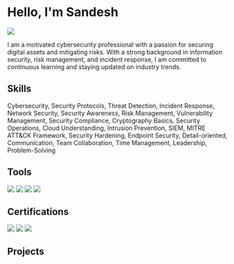 # Hello, I'm Sandesh
<a href="https://linkedin.com/in/sandeshgrg/"><img src="https://img.shields.io/badge/-LinkedIn-0072b1?&style=for-the-badge&logo=linkedin&logoColor=white" /></a>


I am a motivated cybersecurity professional with a passion for securing digital assets and mitigating risks. With a strong background in information security, risk management, and incident response, I am committed to continuous learning and staying updated on industry trends.


## Skills

Cybersecurity,            Security Protocols,            Threat Detection,            Incident Response,            Network Security,
Security Awareness,       Risk Management,               Vulnerability Management,    Security Compliance,          Cryptography Basics,
Security Operations,      Cloud Understanding,           Intrusion Prevention,        SIEM,                         MITRE ATT&CK Framework,
Security Hardening,       Endpoint Security,             Detail-oriented,             Communication,                Team Collaboration,
Time Management,          Leadership,                  Problem-Solving 

## Tools
<div>
    <img src="https://img.shields.io/badge/-Wireshark-1679A7?&style=for-the-badge&logo=&logoColor=white" />
    <img src="https://img.shields.io/badge/-Nmap-EF3B2D?&style=for-the-badge&logo=Suricata&logoColor=white" />
    <img src="https://img.shields.io/badge/-Splunk-000000?&style=for-the-badge&logo=Splunk&logoColor=white" />
    <img src="https://img.shields.io/badge/-Nessus-00A4EF?&style=for-the-badge&logo=&logoColor=white" />
</div>


## Certifications
<div>
<img src="https://img.shields.io/badge/-Certified in Cybersecurity (CC)-4D4D4D?&style=for-the-badge&logo=&logoColor=white" />
<img src="https://img.shields.io/badge/-Google Cybersecurity by Google-006400?&style=for-the-badge&logoColor=white" />
<img src="https://img.shields.io/badge/-Blue Team Junior Analyst -000080?&style=for-the-badge&logoColor=white" />
</div>

## Projects
